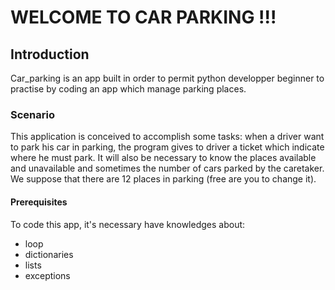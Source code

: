 # WELCOME TO CAR PARKING !!!


## Introduction

Car_parking is an app built in order to permit python developper beginner to practise by coding an app which manage parking places.


### Scenario

This application is conceived to accomplish some tasks: when a driver want to park his car in parking, the program gives to driver a ticket which indicate where he must park. It will also be necessary to know the places available and unavailable and sometimes the number of cars parked by the caretaker.
We suppose that there are 12 places in parking (free are you to change it).


#### Prerequisites

To code this app, it's necessary have knowledges about:

- loop
- dictionaries
- lists
- exceptions